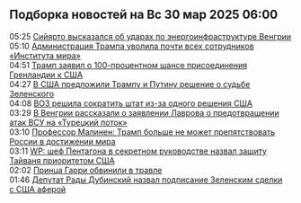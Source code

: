 <h2>Подборка новостей на Вс 30 мар 2025 06:00</h2><!--2025-03-30 05:25:53-->
<div class="rssn table">
  <span class="smaller gray hspace">05:25</span> <a class="nodecor" href="https://news.rambler.ru/world/54428955-siyyarto-vyskazalsya-ob-udarah-po-energoinfrastrukture-vengrii/">Сийярто высказался об ударах по энергоинфраструктуре Венгрии</a>
</div>
<div class="rssn table">
  <span class="smaller gray hspace">05:10</span> <a class="nodecor" href="https://news.rambler.ru/world/54427920-administratsiya-trampa-uvolila-pochti-vseh-sotrudnikov-instituta-mira/">Администрация Трампа уволила почти всех сотрудников «Института мира»</a>
</div>
<div class="rssn table">
  <span class="smaller gray hspace">04:51</span> <a class="nodecor" href="https://news.rambler.ru/world/54428857-tramp-zayavil-o-100-protsentnom-shanse-prisoedineniya-grenlandii-k-ssha/">Трамп заявил о 100-процентном шансе присоединения Гренландии к США</a>
</div>
<div class="rssn table">
  <span class="smaller gray hspace">04:27</span> <a class="nodecor" href="https://news.rambler.ru/world/54428913-v-ssha-predlozhili-trampu-i-putinu-reshenie-o-sudbe-zelenskogo/">В США предложили Трампу и Путину решение о судьбе Зеленского</a>
</div>
<div class="rssn table">
  <span class="smaller gray hspace">04:08</span> <a class="nodecor" href="https://news.rambler.ru/world/54428457-voz-reshila-sokratit-shtat-iz-za-odnogo-resheniya-ssha/">ВОЗ решила сократить штат из-за одного решения США</a>
</div>
<div class="rssn table">
  <span class="smaller gray hspace">03:29</span> <a class="nodecor" href="https://news.rambler.ru/world/54428877-v-vengrii-rasskazali-o-zayavlenii-lavrova-o-predotvraschenii-atak-vsu-na-turetskiy-potok/">В Венгрии рассказали о заявлении Лаврова о предотвращении атак ВСУ на «Турецкий поток»</a>
</div>
<div class="rssn table">
  <span class="smaller gray hspace">03:10</span> <a class="nodecor" href="https://news.rambler.ru/world/54428844-professor-malinen-tramp-bolshe-ne-mozhet-prepyatstvovat-rossii-v-dostizhenii-mira/">Профессор Малинен: Трамп больше не может препятствовать России в достижении мира</a>
</div>
<div class="rssn table">
  <span class="smaller gray hspace">03:11</span> <a class="nodecor" href="https://news.rambler.ru/world/54428871-wp-shef-pentagona-v-sekretnom-rukovodstve-nazval-zaschitu-tayvanya-prioritetom-ssha/">WP: шеф Пентагона в секретном руководстве назвал защиту Тайваня приоритетом США</a>
</div>
<div class="rssn table">
  <span class="smaller gray hspace">02:02</span> <a class="nodecor" href="https://news.rambler.ru/world/54428778-printsa-garri-obvinili-v-travle/">Принца Гарри обвинили в травле</a>
</div>
<div class="rssn table">
  <span class="smaller gray hspace">01:46</span> <a class="nodecor" href="https://news.rambler.ru/world/54428194-deputat-rady-dubinskiy-nazval-podpisanie-zelenskim-sdelki-s-ssha-aferoy/">Депутат Рады Дубинский назвал подписание Зеленским сделки с США аферой</a>
</div>